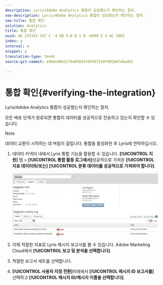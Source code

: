 ```yaml
---
description: Lyris/Adobe Analytics 통합이 성공했는지 확인하는 절차.
seo-description: Lyris/Adobe Analytics 통합이 성공했는지 확인하는 절차.
seo-title: 통합 확인
solution: Analytics
title: 통합 확인
uuid: AE 233342-167 C -4 EB 9-8 B 1 B -8999 E 4 AC 3863
index: y
internal: n
snippet: y
translation-type: tm+mt
source-git-commit: e96de98b3176a05654fdf697210f992b0fd4adb1

---
```



# 통합 확인{#verifying-the-integration}

Lyris/Adobe Analytics 통합이 성공했는지 확인하는 절차.

모든 배포 단계가 완료되면 통합이 데이터를 성공적으로 전송하고 있는지 확인할 수 있습니다.

>[!NOTE]
>
>데이터 교환이 시작하는 데 며칠이 걸립니다. 통합을 활성화한 후 Lyris에 연락하십시오.

1. 데이터 커넥터 내에서 Lyris 통합 기능을 활용할 수 있습니다. **[!UICONTROL 지원]** 탭 &gt; **[!UICONTROL 통합 활동 로그에서]**&#x200B;성공적으로 가져온 **[!UICONTROL 지표 데이터와/또는]** **[!UICONTROL 분류 데이터를 성공적으로 가져와야 합니다]**.

   ![](assets/integration_info.png)

1. 이제 적절한 지표로 Lyris 메시지 보고서를 볼 수 있습니다. Adobe Marketing Cloud에서 **[!UICONTROL 보고 및 분석을 선택합니다]**.
1. 적절한 보고서 세트를 선택합니다.
1. **[!UICONTROL 사용자 지정 전환]**&#x200B;아래에서 **[!UICONTROL 메시지 ID 보고서를]** 선택하고 **[!UICONTROL 메시지 ID/메시지 이름을 선택합니다]**.
